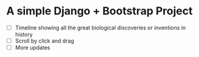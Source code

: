 # A simple Django + Bootstrap Project
- [ ] Timeline showing all the great biological discoveries or inventions in history
- [ ] Scroll by click and drag
- [ ] More updates
